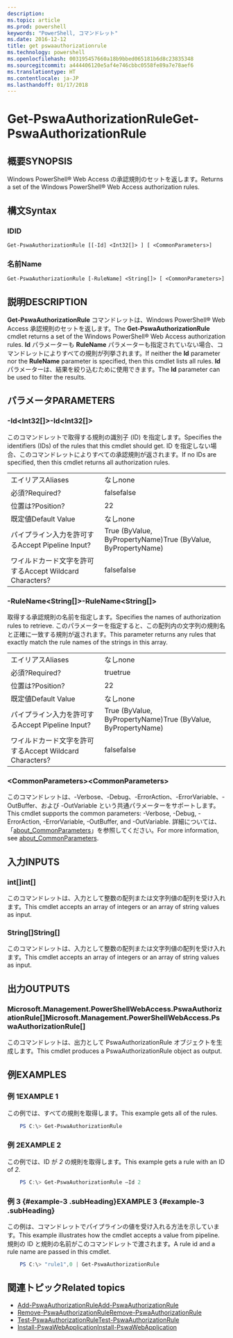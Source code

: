 ```yaml
---
description: 
ms.topic: article
ms.prod: powershell
keywords: "PowerShell, コマンドレット"
ms.date: 2016-12-12
title: get pswaauthorizationrule
ms.technology: powershell
ms.openlocfilehash: 003195457660a18b9bbed065181b6d8c23835348
ms.sourcegitcommit: a444406120e5af4e746cbbc0558fe89a7e78aef6
ms.translationtype: HT
ms.contentlocale: ja-JP
ms.lasthandoff: 01/17/2018
---
```

# <a name="get-pswaauthorizationrule"></a><span data-ttu-id="84974-103">Get-PswaAuthorizationRule</span><span class="sxs-lookup"><span data-stu-id="84974-103">Get-PswaAuthorizationRule</span></span>

## <a name="synopsis"></a><span data-ttu-id="84974-104">概要</span><span class="sxs-lookup"><span data-stu-id="84974-104">SYNOPSIS</span></span>

<span data-ttu-id="84974-105">Windows PowerShell® Web Access の承認規則のセットを返します。</span><span class="sxs-lookup"><span data-stu-id="84974-105">Returns a set of the Windows PowerShell® Web Access authorization rules.</span></span>

## <a name="syntax"></a><span data-ttu-id="84974-106">構文</span><span class="sxs-lookup"><span data-stu-id="84974-106">Syntax</span></span>

### <a name="id"></a><span data-ttu-id="84974-107">ID</span><span class="sxs-lookup"><span data-stu-id="84974-107">ID</span></span>
```
Get-PswaAuthorizationRule [[-Id] <Int32[]> ] [ <CommonParameters>]
```

### <a name="name"></a><span data-ttu-id="84974-108">名前</span><span class="sxs-lookup"><span data-stu-id="84974-108">Name</span></span>
```
Get-PswaAuthorizationRule [-RuleName] <String[]> [ <CommonParameters>]
```

## <a name="description"></a><span data-ttu-id="84974-109">説明</span><span class="sxs-lookup"><span data-stu-id="84974-109">DESCRIPTION</span></span>

<span data-ttu-id="84974-110">**Get-PswaAuthorizationRule** コマンドレットは、Windows PowerShell® Web Access 承認規則のセットを返します。</span><span class="sxs-lookup"><span data-stu-id="84974-110">The **Get-PswaAuthorizationRule** cmdlet returns a set of the Windows PowerShell® Web Access authorization rules.</span></span>
<span data-ttu-id="84974-111">**Id** パラメーターも **RuleName** パラメーターも指定されていない場合、コマンドレットによりすべての規則が列挙されます。</span><span class="sxs-lookup"><span data-stu-id="84974-111">If neither the **Id** parameter nor the **RuleName** parameter is specified, then this cmdlet lists all rules.</span></span> <span data-ttu-id="84974-112">**Id** パラメーターは、結果を絞り込むために使用できます。</span><span class="sxs-lookup"><span data-stu-id="84974-112">The **Id** parameter can be used to filter the results.</span></span>

## <a name="parameters"></a><span data-ttu-id="84974-113">パラメータ</span><span class="sxs-lookup"><span data-stu-id="84974-113">PARAMETERS</span></span>

### <a name="-idltint32gt"></a><span data-ttu-id="84974-114">-Id&lt;Int32\[\]&gt;</span><span class="sxs-lookup"><span data-stu-id="84974-114">-Id&lt;Int32\[\]&gt;</span></span>

<span data-ttu-id="84974-115">このコマンドレットで取得する規則の識別子 (ID) を指定します。</span><span class="sxs-lookup"><span data-stu-id="84974-115">Specifies the identifiers (IDs) of the rules that this cmdlet should get.</span></span> <span data-ttu-id="84974-116">ID を指定しない場合、このコマンドレットによりすべての承認規則が返されます。</span><span class="sxs-lookup"><span data-stu-id="84974-116">If no IDs are specified, then this cmdlet returns all authorization rules.</span></span>

|||  
|-|-|
| <span data-ttu-id="84974-117">エイリアス</span><span class="sxs-lookup"><span data-stu-id="84974-117">Aliases</span></span>                              | <span data-ttu-id="84974-118">なし</span><span class="sxs-lookup"><span data-stu-id="84974-118">none</span></span>                                 |
| <span data-ttu-id="84974-119">必須?</span><span class="sxs-lookup"><span data-stu-id="84974-119">Required?</span></span>                            | <span data-ttu-id="84974-120">false</span><span class="sxs-lookup"><span data-stu-id="84974-120">false</span></span>                                |
| <span data-ttu-id="84974-121">位置は?</span><span class="sxs-lookup"><span data-stu-id="84974-121">Position?</span></span>                            | <span data-ttu-id="84974-122">2</span><span class="sxs-lookup"><span data-stu-id="84974-122">2</span></span>                                    |
| <span data-ttu-id="84974-123">既定値</span><span class="sxs-lookup"><span data-stu-id="84974-123">Default Value</span></span>                        | <span data-ttu-id="84974-124">なし</span><span class="sxs-lookup"><span data-stu-id="84974-124">none</span></span>                                 |
| <span data-ttu-id="84974-125">パイプライン入力を許可する</span><span class="sxs-lookup"><span data-stu-id="84974-125">Accept Pipeline Input?</span></span>               | <span data-ttu-id="84974-126">True (ByValue, ByPropertyName)</span><span class="sxs-lookup"><span data-stu-id="84974-126">True (ByValue, ByPropertyName)</span></span>       |
| <span data-ttu-id="84974-127">ワイルドカード文字を許可する</span><span class="sxs-lookup"><span data-stu-id="84974-127">Accept Wildcard Characters?</span></span>          | <span data-ttu-id="84974-128">false</span><span class="sxs-lookup"><span data-stu-id="84974-128">false</span></span>                                |

### <a name="-rulenameltstringgt"></a><span data-ttu-id="84974-129">-RuleName&lt;String\[\]&gt;</span><span class="sxs-lookup"><span data-stu-id="84974-129">-RuleName&lt;String\[\]&gt;</span></span>

<span data-ttu-id="84974-130">取得する承認規則の名前を指定します。</span><span class="sxs-lookup"><span data-stu-id="84974-130">Specifies the names of authorization rules to retrieve.</span></span> <span data-ttu-id="84974-131">このパラメーターを指定すると、この配列内の文字列の規則名と正確に一致する規則が返されます。</span><span class="sxs-lookup"><span data-stu-id="84974-131">This parameter returns any rules that exactly match the rule names of the strings in this array.</span></span>

|||  
|-|-|
| <span data-ttu-id="84974-132">エイリアス</span><span class="sxs-lookup"><span data-stu-id="84974-132">Aliases</span></span>                              | <span data-ttu-id="84974-133">なし</span><span class="sxs-lookup"><span data-stu-id="84974-133">none</span></span>                                 |
| <span data-ttu-id="84974-134">必須?</span><span class="sxs-lookup"><span data-stu-id="84974-134">Required?</span></span>                            | <span data-ttu-id="84974-135">true</span><span class="sxs-lookup"><span data-stu-id="84974-135">true</span></span>                                 |
| <span data-ttu-id="84974-136">位置は?</span><span class="sxs-lookup"><span data-stu-id="84974-136">Position?</span></span>                            | <span data-ttu-id="84974-137">2</span><span class="sxs-lookup"><span data-stu-id="84974-137">2</span></span>                                    |
| <span data-ttu-id="84974-138">既定値</span><span class="sxs-lookup"><span data-stu-id="84974-138">Default Value</span></span>                        | <span data-ttu-id="84974-139">なし</span><span class="sxs-lookup"><span data-stu-id="84974-139">none</span></span>                                 |
| <span data-ttu-id="84974-140">パイプライン入力を許可する</span><span class="sxs-lookup"><span data-stu-id="84974-140">Accept Pipeline Input?</span></span>               | <span data-ttu-id="84974-141">True (ByValue, ByPropertyName)</span><span class="sxs-lookup"><span data-stu-id="84974-141">True (ByValue, ByPropertyName)</span></span>       |
| <span data-ttu-id="84974-142">ワイルドカード文字を許可する</span><span class="sxs-lookup"><span data-stu-id="84974-142">Accept Wildcard Characters?</span></span>          | <span data-ttu-id="84974-143">false</span><span class="sxs-lookup"><span data-stu-id="84974-143">false</span></span>                                |

### <a name="ltcommonparametersgt"></a><span data-ttu-id="84974-144">&lt;CommonParameters&gt;</span><span class="sxs-lookup"><span data-stu-id="84974-144">&lt;CommonParameters&gt;</span></span>

<span data-ttu-id="84974-145">このコマンドレットは、-Verbose、-Debug、-ErrorAction、-ErrorVariable、-OutBuffer、および -OutVariable という共通パラメーターをサポートします。</span><span class="sxs-lookup"><span data-stu-id="84974-145">This cmdlet supports the common parameters: -Verbose, -Debug, -ErrorAction, -ErrorVariable, -OutBuffer, and -OutVariable.</span></span>
<span data-ttu-id="84974-146">詳細については、「[about_CommonParameters](http://go.microsoft.com/fwlink/p/?LinkID=113216)」を参照してください。</span><span class="sxs-lookup"><span data-stu-id="84974-146">For more information, see [about_CommonParameters](http://go.microsoft.com/fwlink/p/?LinkID=113216).</span></span>

## <a name="inputs"></a><span data-ttu-id="84974-147">入力</span><span class="sxs-lookup"><span data-stu-id="84974-147">INPUTS</span></span>

### <a name="int"></a><span data-ttu-id="84974-148">int\[\]</span><span class="sxs-lookup"><span data-stu-id="84974-148">int\[\]</span></span>

<span data-ttu-id="84974-149">このコマンドレットは、入力として整数の配列または文字列値の配列を受け入れます。</span><span class="sxs-lookup"><span data-stu-id="84974-149">This cmdlet accepts an array of integers or an array of string values as input.</span></span>

### <a name="string"></a><span data-ttu-id="84974-150">String\[\]</span><span class="sxs-lookup"><span data-stu-id="84974-150">String\[\]</span></span>

<span data-ttu-id="84974-151">このコマンドレットは、入力として整数の配列または文字列値の配列を受け入れます。</span><span class="sxs-lookup"><span data-stu-id="84974-151">This cmdlet accepts an array of integers or an array of string values as input.</span></span>

## <a name="outputs"></a><span data-ttu-id="84974-152">出力</span><span class="sxs-lookup"><span data-stu-id="84974-152">OUTPUTS</span></span>

### <a name="microsoftmanagementpowershellwebaccesspswaauthorizationrule"></a><span data-ttu-id="84974-153">Microsoft.Management.PowerShellWebAccess.PswaAuthorizationRule\[\]</span><span class="sxs-lookup"><span data-stu-id="84974-153">Microsoft.Management.PowerShellWebAccess.PswaAuthorizationRule\[\]</span></span>

<span data-ttu-id="84974-154">このコマンドレットは、出力として PswaAuthorizationRule オブジェクトを生成します。</span><span class="sxs-lookup"><span data-stu-id="84974-154">This cmdlet produces a PswaAuthorizationRule object as output.</span></span>


## <a name="examples"></a><span data-ttu-id="84974-155">例</span><span class="sxs-lookup"><span data-stu-id="84974-155">EXAMPLES</span></span>

### <a name="example-1"></a><span data-ttu-id="84974-156">例 1</span><span class="sxs-lookup"><span data-stu-id="84974-156">EXAMPLE 1</span></span>

<span data-ttu-id="84974-157">この例では、すべての規則を取得します。</span><span class="sxs-lookup"><span data-stu-id="84974-157">This example gets all of the rules.</span></span>

```PowerShell
    PS C:\> Get-PswaAuthorizationRule
```

### <a name="example-2"></a><span data-ttu-id="84974-158">例 2</span><span class="sxs-lookup"><span data-stu-id="84974-158">EXAMPLE 2</span></span>

<span data-ttu-id="84974-159">この例では、ID が *2* の規則を取得します。</span><span class="sxs-lookup"><span data-stu-id="84974-159">This example gets a rule with an ID of *2*.</span></span>

```PowerShell
    PS C:\> Get-PswaAuthorizationRule –Id 2
```

### <a name="example-3-example-3-subheading"></a><span data-ttu-id="84974-160">例 3 {#example-3 .subHeading}</span><span class="sxs-lookup"><span data-stu-id="84974-160">EXAMPLE 3 {#example-3 .subHeading}</span></span>

<span data-ttu-id="84974-161">この例は、コマンドレットでパイプラインの値を受け入れる方法を示しています。</span><span class="sxs-lookup"><span data-stu-id="84974-161">This example illustrates how the cmdlet accepts a value from pipeline.</span></span>
<span data-ttu-id="84974-162">規則の ID と規則の名前がこのコマンドレットで渡されます。</span><span class="sxs-lookup"><span data-stu-id="84974-162">A rule id and a rule name are passed in this cmdlet.</span></span>

```PowerShell
    PS C:\> "rule1",0 | Get-PswaAuthorizationRule
```

## <a name="related-topics"></a><span data-ttu-id="84974-163">関連トピック</span><span class="sxs-lookup"><span data-stu-id="84974-163">Related topics</span></span>

- [<span data-ttu-id="84974-164">Add-PswaAuthorizationRule</span><span class="sxs-lookup"><span data-stu-id="84974-164">Add-PswaAuthorizationRule</span></span>](add-pswaauthorizationrule.md)
- [<span data-ttu-id="84974-165">Remove-PswaAuthorizationRule</span><span class="sxs-lookup"><span data-stu-id="84974-165">Remove-PswaAuthorizationRule</span></span>](remove-pswaauthorizationrule.md)
- [<span data-ttu-id="84974-166">Test-PswaAuthorizationRule</span><span class="sxs-lookup"><span data-stu-id="84974-166">Test-PswaAuthorizationRule</span></span>](test-pswaauthorizationrule.md)
- [<span data-ttu-id="84974-167">Install-PswaWebApplication</span><span class="sxs-lookup"><span data-stu-id="84974-167">Install-PswaWebApplication</span></span>](install-pswawebapplication.md)
